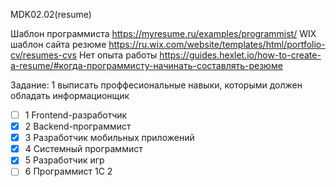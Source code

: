 MDK02.02(resume)

Шаблон программиста https://myresume.ru/examples/programmist/ 
WIX шаблон сайта резюме https://ru.wix.com/website/templates/html/portfolio-cv/resumes-cvs 
Нет опыта работы https://guides.hexlet.io/how-to-create-a-resume/#когда-программисту-начинать-составлять-резюме

Задание:
        1 выписать проффесиональные навыки, которыми должен обладать информационщик
- [ ] 1 Frontend-разработчик
- [X] 2 Backend-программист
- [X] 3 Разработчик мобильных приложений
- [X] 4 Системный программист
- [X] 5 Разработчик игр
- [ ] 6 Программист 1С
        2 
